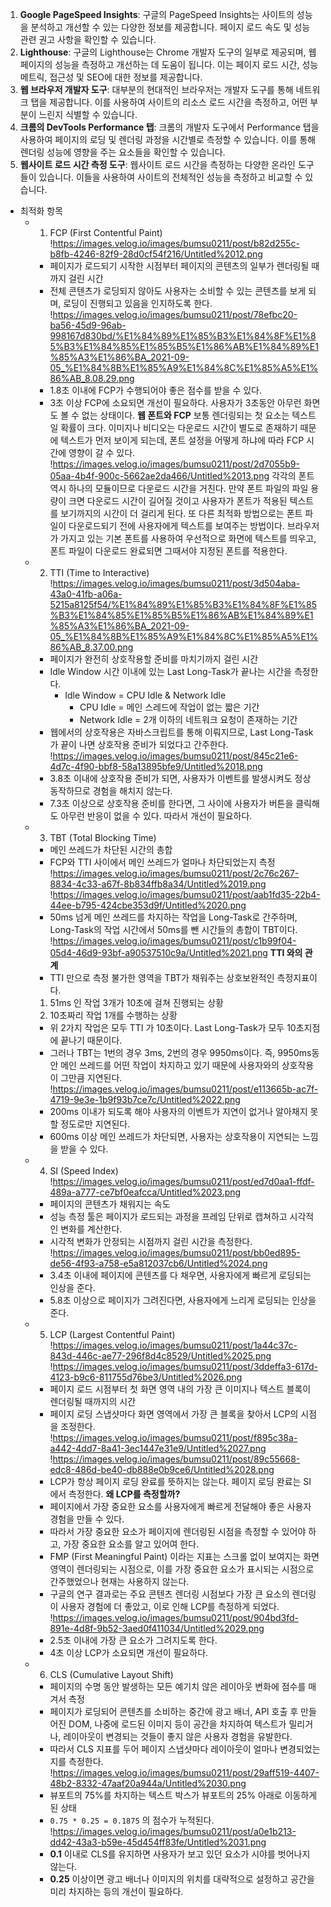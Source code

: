 1. **Google PageSpeed Insights**: 구글의 PageSpeed Insights는 사이트의 성능을 분석하고 개선할 수 있는 다양한 정보를 제공합니다. 페이지 로드 속도 및 성능 관련 권고 사항을 확인할 수 있습니다.
2. **Lighthouse**: 구글의 Lighthouse는 Chrome 개발자 도구의 일부로 제공되며, 웹 페이지의 성능을 측정하고 개선하는 데 도움이 됩니다. 이는 페이지 로드 시간, 성능 메트릭, 접근성 및 SEO에 대한 정보를 제공합니다.
3. **웹 브라우저 개발자 도구**: 대부분의 현대적인 브라우저는 개발자 도구를 통해 네트워크 탭을 제공합니다. 이를 사용하여 사이트의 리소스 로드 시간을 측정하고, 어떤 부분이 느린지 식별할 수 있습니다.
4. **크롬의 DevTools Performance 탭**: 크롬의 개발자 도구에서 Performance 탭을 사용하여 페이지의 로딩 및 렌더링 과정을 시간별로 측정할 수 있습니다. 이를 통해 렌더링 성능에 영향을 주는 요소들을 확인할 수 있습니다.
5. **웹사이트 로드 시간 측정 도구**: 웹사이트 로드 시간을 측정하는 다양한 온라인 도구들이 있습니다. 이들을 사용하여 사이트의 전체적인 성능을 측정하고 비교할 수 있습니다.

-   최적화 항목
    -   1. FCP (First Contentful Paint)
        !https://images.velog.io/images/bumsu0211/post/b82d255c-b8fb-4246-82f9-28d0cf54f216/Untitled%2012.png
        -   페이지가 로드되기 시작한 시점부터 페이지의 콘텐츠의 일부가 렌더링될 때까지 걸린 시간
        -   전체 콘텐츠가 로딩되지 않아도 사용자는 소비할 수 있는 콘텐츠를 보게 되며, 로딩이 진행되고 있음을 인지하도록 한다.
        !https://images.velog.io/images/bumsu0211/post/78efbc20-ba56-45d9-96ab-998167d830bd/%E1%84%89%E1%85%B3%E1%84%8F%E1%85%B3%E1%84%85%E1%85%B5%E1%86%AB%E1%84%89%E1%85%A3%E1%86%BA_2021-09-05_%E1%84%8B%E1%85%A9%E1%84%8C%E1%85%A5%E1%86%AB_8.08.29.png
        -   1.8초 이내에 FCP가 수행되어야 좋은 점수를 받을 수 있다.
        -   3초 이상 FCP에 소요되면 개선이 필요하다. 사용자가 3초동안 아무런 화면도 볼 수 없는 상태이다.
        **웹 폰트와 FCP**
        보통 렌더링되는 첫 요소는 텍스트일 확률이 크다. 이미지나 비디오는 다운로드 시간이 별도로 존재하기 때문에 텍스트가 먼저 보이게 되는데, 폰트 설정을 어떻게 하냐에 따라 FCP 시간에 영향이 갈 수 있다.
        !https://images.velog.io/images/bumsu0211/post/2d7055b9-05aa-4b4f-900c-5662ae2da466/Untitled%2013.png
        각각의 폰트 역시 하나의 모듈이므로 다운로드 시간을 거친다. 만약 폰트 파일의 파일 용량이 크면 다운로드 시간이 길어질 것이고 사용자가 폰트가 적용된 텍스트를 보기까지의 시간이 더 걸리게 된다.
        또 다른 최적화 방법으로는 폰트 파일이 다운로드되기 전에 사용자에게 텍스트를 보여주는 방법이다. 브라우저가 가지고 있는 기본 폰트를 사용하여 우선적으로 화면에 텍스트를 띄우고, 폰트 파일이 다운로드 완료되면 그때서야 지정된 폰트를 적용한다.
    -   2. TTI (Time to Interactive)
        !https://images.velog.io/images/bumsu0211/post/3d504aba-43a0-41fb-a06a-5215a8125f54/%E1%84%89%E1%85%B3%E1%84%8F%E1%85%B3%E1%84%85%E1%85%B5%E1%86%AB%E1%84%89%E1%85%A3%E1%86%BA_2021-09-05_%E1%84%8B%E1%85%A9%E1%84%8C%E1%85%A5%E1%86%AB_8.37.00.png
        -   페이지가 완전히 상호작용할 준비를 마치기까지 걸린 시간
        -   Idle Window 시간 이내에 있는 Last Long-Task가 끝나는 시간을 측정한다.
            -   Idle Window = CPU Idle & Network Idle
                -   CPU Idle = 메인 스레드에 작업이 없는 짧은 기간
                -   Network Idle = 2개 이하의 네트워크 요청이 존재하는 기간
        -   웹에서의 상호작용은 자바스크립트를 통해 이뤄지므로, Last Long-Task가 끝이 나면 상호작용 준비가 되었다고 간주한다.
        !https://images.velog.io/images/bumsu0211/post/845c21e6-4d7c-4f90-bbf8-58a13895bfe9/Untitled%2018.png
        -   3.8초 이내에 상호작용 준비가 되면, 사용자가 이벤트를 발생시켜도 정상 동작하므로 경험을 해치지 않는다.
        -   7.3초 이상으로 상호작용 준비를 한다면, 그 사이에 사용자가 버튼을 클릭해도 아무런 반응이 없을 수 있다. 따라서 개선이 필요하다.
    -   3. TBT (Total Blocking Time)
        -   메인 쓰레드가 차단된 시간의 총합
        -   FCP와 TTI 사이에서 메인 쓰레드가 얼마나 차단되었는지 측정
        !https://images.velog.io/images/bumsu0211/post/2c76c267-8834-4c33-a67f-8b834ffb8a34/Untitled%2019.png
        !https://images.velog.io/images/bumsu0211/post/aab1fd35-22b4-44ee-b795-424cbe353d9f/Untitled%2020.png
        -   50ms 넘게 메인 쓰레드를 차지하는 작업을 Long-Task로 간주하며, Long-Task의 작업 시간에서 50ms를 뺀 시간들의 총합이 TBT이다.
        !https://images.velog.io/images/bumsu0211/post/c1b99f04-05d4-46d9-93bf-a90537510c9a/Untitled%2021.png
        **TTI 와의 관계**
        -   TTI 만으로 측정 불가한 영역을 TBT가 채워주는 상호보완적인 측정지표이다.
        1. 51ms 인 작업 3개가 10초에 걸쳐 진행되는 상황
        2. 10초짜리 작업 1개를 수행하는 상황
        -   위 2가지 작업은 모두 TTI 가 10초이다. Last Long-Task가 모두 10초지점에 끝나기 때문이다.
        -   그러나 TBT는 1번의 경우 3ms, 2번의 경우 9950ms이다. 즉, 9950ms동안 메인 쓰레드를 어떤 작업이 차지하고 있기 때문에 사용자와의 상호작용이 그만큼 지연된다.
        !https://images.velog.io/images/bumsu0211/post/e113665b-ac7f-4719-9e3e-1b9f93b7ce7c/Untitled%2022.png
        -   200ms 이내가 되도록 해야 사용자의 이벤트가 지연이 없거나 알아채지 못할 정도로만 지연된다.
        -   600ms 이상 메인 쓰레드가 차단되면, 사용자는 상호작용이 지연되는 느낌을 받을 수 있다.
    -   4. SI (Speed Index)
        !https://images.velog.io/images/bumsu0211/post/ed7d0aa1-ffdf-489a-a777-ce7bf0eafcca/Untitled%2023.png
        -   페이지의 콘텐츠가 채워지는 속도
        -   성능 측정 툴은 페이지가 로드되는 과정을 프레임 단위로 캡쳐하고 시각적인 변화를 계산한다.
        -   시각적 변화가 안정되는 시점까지 걸린 시간을 측정한다.
        !https://images.velog.io/images/bumsu0211/post/bb0ed895-de56-4f93-a758-e5a812037cb6/Untitled%2024.png
        -   3.4초 이내에 페이지에 콘텐츠를 다 채우면, 사용자에게 빠르게 로딩되는 인상을 준다.
        -   5.8초 이상으로 페이지가 그려진다면, 사용자에게 느리게 로딩되는 인상을 준다.
    -   5. LCP (Largest Contentful Paint)
        !https://images.velog.io/images/bumsu0211/post/1a44c37c-843d-446c-ae77-296f8d4c8529/Untitled%2025.png
        !https://images.velog.io/images/bumsu0211/post/3ddeffa3-617d-4123-b9c6-811755d76be3/Untitled%2026.png
        -   페이지 로드 시점부터 첫 화면 영역 내의 가장 큰 이미지나 텍스트 블록이 렌더링될 때까지의 시간
        -   페이지 로딩 스냅샷마다 화면 영역에서 가장 큰 블록을 찾아서 LCP의 시점을 조정한다.
        !https://images.velog.io/images/bumsu0211/post/f895c38a-a442-4dd7-8a41-3ec1447e31e9/Untitled%2027.png
        !https://images.velog.io/images/bumsu0211/post/89c55668-edc8-486d-be40-db888e0b9ce6/Untitled%2028.png
        -   LCP가 항상 페이지 로딩 완료를 뜻하지는 않는다. 페이지 로딩 완료는 SI 에서 측정한다.
        **왜 LCP를 측정할까?**
        -   페이지에서 가장 중요한 요소를 사용자에게 빠르게 전달해야 좋은 사용자 경험을 만들 수 있다.
        -   따라서 가장 중요한 요소가 페이지에 렌더링된 시점을 측정할 수 있어야 하고, 가장 중요한 요소를 알고 있어여 한다.
        -   FMP (First Meaningful Paint) 이라는 지표는 스크롤 없이 보여지는 화면 영역이 렌더링되는 시점으로, 이를 가장 중요한 요소가 표시되는 시점으로 간주했었으나 현재는 사용하지 않는다.
        -   구글의 연구 결과로는 주요 콘텐츠 렌더링 시점보다 가장 큰 요소의 렌더링이 사용자 경험에 더 좋았고, 이로 인해 LCP를 측정하게 되었다.
        !https://images.velog.io/images/bumsu0211/post/904bd3fd-891e-4d8f-9b52-3aed0f411034/Untitled%2029.png
        -   2.5초 이내에 가장 큰 요소가 그려지도록 한다.
        -   4초 이상 LCP가 소요되면 개선이 필요하다.
    -   6. CLS (Cumulative Layout Shift)
        -   페이지의 수명 동안 발생하는 모든 예기치 않은 레이아웃 변화에 점수를 매겨서 측정
        -   페이지가 로딩되어 콘텐츠를 소비하는 중간에 광고 배너, API 호출 후 만들어진 DOM, 나중에 로드된 이미지 등이 공간을 차지하여 텍스트가 밀리거나, 레이아웃이 변경되는 것들이 좋지 않은 사용자 경험을 유발한다.
        -   따라서 CLS 지표를 두어 페이지 스냅샷마다 레이아웃이 얼마나 변경되었는지를 측정한다.
        !https://images.velog.io/images/bumsu0211/post/29aff519-4407-48b2-8332-47aaf20a944a/Untitled%2030.png
        -   뷰포트의 75%를 차지하는 텍스트 박스가 뷰포트의 25% 아래로 이동하게 된 상태
        -   `0.75 * 0.25 = 0.1875` 의 점수가 누적된다.
        !https://images.velog.io/images/bumsu0211/post/a0e1b213-dd42-43a3-b59e-45d454ff83fe/Untitled%2031.png
        -   **0.1** 이내로 CLS를 유지하면 사용자가 보고 있던 요소가 시야를 벗어나지 않는다.
        -   **0.25** 이상이면 광고 배너나 이미지의 위치를 대략적으로 설정하고 공간을 미리 차지하는 등의 개선이 필요하다.
